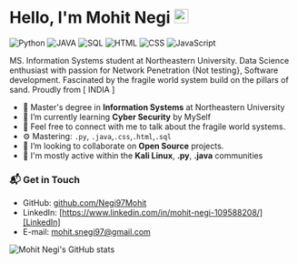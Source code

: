 # Hello, I'm Mohit Negi <img src="https://media.giphy.com/media/hvRJCLFzcasrR4ia7z/giphy.gif" width="25px">

![Python](https://img.shields.io/badge/Python-Advance-orange)
![JAVA](https://img.shields.io/badge/JAVA-Advance-yellow)
![SQL](https://img.shields.io/badge/SQL-Advance-green)
![HTML](https://img.shields.io/badge/HTML-Intermediate-blue)
![CSS](https://img.shields.io/badge/CSS-Intermediate-red)
![JavaScript](https://img.shields.io/badge/JavaScript-Intermediate-yellow)

MS. Information Systems student at Northeastern University. Data Science enthusiast with passion for Network Penetration {Not testing}, Software development. Fascinated by the fragile world system build on the pillars of sand.  Proudly from [ INDIA ]

- 🔭 Master's degree in **Information Systems** at Northeastern University
- 🌱 I’m currently learning **Cyber Security** by MySelf
- 🌱 Feel free to connect with me to talk about the fragile world systems.
- ⚙️ Mastering: `.py`, `.java`,`.css`,`.html`,`.sql`
- 👯 I’m looking to collaborate on **Open Source** projects.
- 💬 I'm mostly active within the **Kali Linux**, **.py**, **.java**  communities

### 📬 Get in Touch

- GitHub: [github.com/Negi97Mohit][github]
- LinkedIn: [https://www.linkedin.com/in/mohit-negi-109588208/][LinkedIn]
- E-mail: mohit.snegi97@gmail.com

![Mohit Negi's GitHub stats](https://github-readme-stats.vercel.app/api?username=Negi97Mohit&show_icons=true&theme=dracula)

[github]: https://github.com/Negi97Mohit
[site]: https://federico-dondi.github.io

